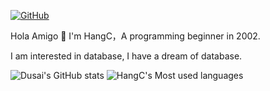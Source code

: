 [![GitHub](https://img.shields.io/badge/dynamic/json?logo=github&label=GitHub&labelColor=495867&color=495867&query=%24.data.totalSubs&url=https%3A%2F%2Fapi.spencerwoo.com%2Fsubstats%2F%3Fsource%3Dgithub%26queryKey%3Dhayschan&style=flat-square)](https://github.com/caicancai)

Hola Amigo 🤣
I'm HangC，A programming beginner in 2002.

I am interested in database, I have a dream of database.

![Dusai's GitHub stats](https://github-readme-stats.vercel.app/api?username=caicancai)
![HangC's Most used languages](https://github-readme-stats.vercel.app/api/top-langs/?username=caicancai&layout=compact&hide_border=true&langs_count=10)

